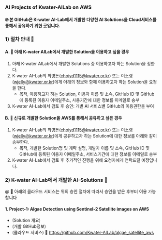 ### AI Projects of Kwater-AILab on AWS

#### :nerd_face: 본 GitHub은 K-water AI-Lab에서 개발한 다양한 AI Solutions을 Cloud서비스를 통해서 공유하기 위한 곳입니다.

### 1) 절차 안내 🔭 
#### A. 👋 아래 K-water AILab에서 개발한 Solution을 이용하고 싶을 경우
 1. 아래 K-water AILab에서 개발한 Solutions 중 이용하고자 하는 Solution을 정한다.
 2. K-water AI-Lab의 최영돈(choiyd1115@kwater.or.kr) 또는 이소령(wjelly@kwater.or.kr)에게 아래의 정보와 함께 이용하고자 하는 Solution을 요청을 한다.
    - 목적, 이용하고자 하는 Solution, 이용자 이름 및 소속, GitHub ID 및 GitHub에 등록된 이용자 이메일주소, 사용기간에 대한 정보를 이메일로 송부 
 3. K-water AI-Lab에서 검토 후 승인: 개별 AI 서비스별 GitHub의 이용권한을 부여

#### B. 👋 신규로 개발한 Solution을 AWS를 통해서 공유하고 싶은 경우
 1. K-water AI-Lab의 최영돈(choiyd1115@kwater.or.kr) 또는 이소령(wjelly@kwater.or.kr)에게 공유하고자 하는 Solution에 대한 정보를 아래와 같이 송부한다.
    - 목적, 개발한 Solution명 및 개략 설명, 개발자 이름 및 소속, GitHub ID 및 GitHub에 등록된 이용자 이메일주소, 서비스기간에 대한 정보를 이메일로 송부
 2. K-water AI-Lab에서 검토 후 추가적인 진행을 위해 요청자에게 연락드릴 예정입니다.

### 2) K-water AI-Lab에서 개발한 AI-Solutions 🔭     
 @ 👯 아래의 클라우드 서비스는 위의 승인 절차에 따라서 승인을 받은 후부터 이용 가능합니다
#### 1. Project-1: Algae Detection using Sentinel-2 Satellite images on AWS
 - (Solution 개요) 
 - (개발 GitHub정보)
 - (클라우드 서비스) :thinking: https://github.com/Kwater-AILab/algae_satellite_aws
